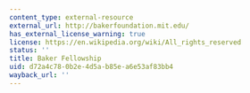 ```yaml
---
content_type: external-resource
external_url: http://bakerfoundation.mit.edu/
has_external_license_warning: true
license: https://en.wikipedia.org/wiki/All_rights_reserved
status: ''
title: Baker Fellowship
uid: d72a4c78-0b2e-4d5a-b85e-a6e53af83bb4
wayback_url: ''
---
```

